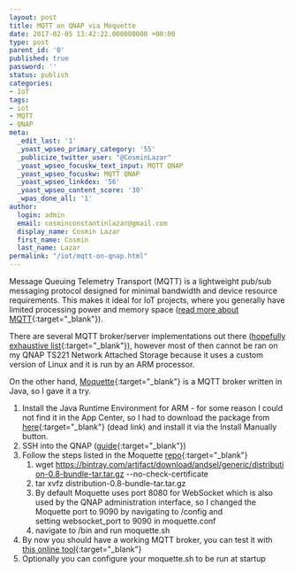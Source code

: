 ```yaml
---
layout: post
title: MQTT on QNAP via Moquette
date: 2017-02-05 13:42:22.000000000 +00:00
type: post
parent_id: '0'
published: true
password: ''
status: publish
categories:
- IoT
tags:
- iot
- MQTT
- QNAP
meta:
  _edit_last: '1'
  _yoast_wpseo_primary_category: '55'
  _publicize_twitter_user: "@CosminLazar"
  _yoast_wpseo_focuskw_text_input: MQTT QNAP
  _yoast_wpseo_focuskw: MQTT QNAP
  _yoast_wpseo_linkdex: '56'
  _yoast_wpseo_content_score: '30'
  _wpas_done_all: '1'
author:
  login: admin
  email: cosminconstantinlazar@gmail.com
  display_name: Cosmin Lazar
  first_name: Cosmin
  last_name: Lazar
permalink: "/iot/mqtt-on-qnap.html"
---
```


Message Queuing Telemetry Transport (MQTT) is a lightweight pub/sub messaging protocol designed for minimal bandwidth and device resource requirements. This makes it ideal for IoT projects, where you generally have limited processing power and memory space ([read more about MQTT](http://mqtt.org/){:target="_blank"}).

There are several MQTT broker/server implementations out there ([hopefully exhaustive list](https://github.com/mqtt/mqtt.github.io/wiki/servers){:target="_blank"}), however most of then cannot be ran on my QNAP TS221 Network Attached Storage because it uses a custom version of Linux and it is run by an ARM processor.

On the other hand, [Moquette](https://github.com/andsel/moquette){:target="_blank"} is a MQTT broker written in Java, so I gave it a try.


1. Install the Java Runtime Environment for ARM - for some reason I could not find it in the App Center, so I had to download the package from [here](https://www.qnap.com/i/in/app_center/con_show.php?op=showone&internalName=JRE_ARM&version=8.65.0&down_1_name=TS-NASARM&jump_win=1){:target="_blank"} (dead link) and install it via the Install Manually button.
2. SSH into the QNAP ([guide](http://wiki.qnap.com/wiki/How_to_SSH_into_your_QNAP_device){:target="_blank"})
3. Follow the steps listed in the Moquette [repo](https://github.com/andsel/moquette){:target="_blank"}
    1. wget https://bintray.com/artifact/download/andsel/generic/distribution-0.8-bundle-tar.tar.gz --no-check-certificate
    2. tar xvfz distribution-0.8-bundle-tar.tar.gz
    3. By default Moquette uses port 8080 for WebSocket which is also used by the QNAP administration interface, so I changed the Moquette port to 9090 by navigating to /config and setting websocket_port to 9090 in moquette.conf
    4. navigate to /bin and run moquette.sh
4. By now you should have a working MQTT broker, you can test it with [this online tool](http://mitsuruog.github.io/what-mqtt/){:target="_blank"}
5. Optionally you can configure your moquette.sh to be run at startup

